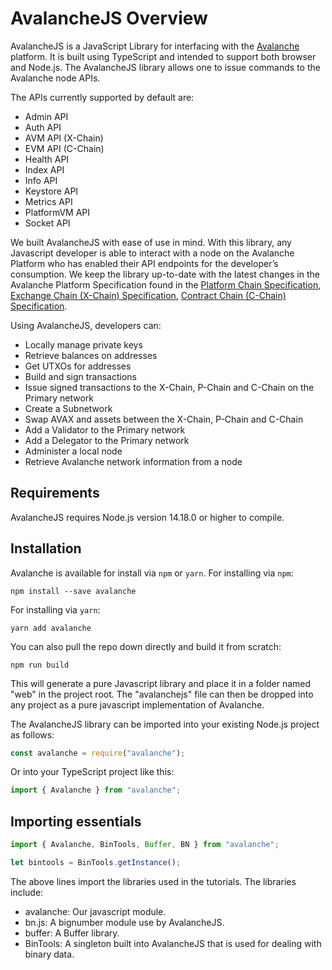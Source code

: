 # AvalancheJS Overview

AvalancheJS is a JavaScript Library for interfacing with the [Avalanche](../../../#avalanche) platform. It is built using TypeScript and intended to support both browser and Node.js. The AvalancheJS library allows one to issue commands to the Avalanche node APIs.

The APIs currently supported by default are:

- Admin API
- Auth API
- AVM API (X-Chain)
- EVM API (C-Chain)
- Health API
- Index API
- Info API
- Keystore API
- Metrics API
- PlatformVM API
- Socket API

We built AvalancheJS with ease of use in mind. With this library, any Javascript developer is able to interact with a node on the Avalanche Platform who has enabled their API endpoints for the developer’s consumption. We keep the library up-to-date with the latest changes in the Avalanche Platform Specification found in the [Platform Chain Specification](../avalanchego/apis/p-chain.md), [Exchange Chain (X-Chain) Specification](../avalanchego/apis/x-chain.md), [Contract Chain (C-Chain) Specification](../avalanchego/apis/c-chain.md).

Using AvalancheJS, developers can:

- Locally manage private keys
- Retrieve balances on addresses
- Get UTXOs for addresses
- Build and sign transactions
- Issue signed transactions to the X-Chain, P-Chain and C-Chain on the Primary network
- Create a Subnetwork
- Swap AVAX and assets between the X-Chain, P-Chain and C-Chain
- Add a Validator to the Primary network
- Add a Delegator to the Primary network
- Administer a local node
- Retrieve Avalanche network information from a node

## Requirements

AvalancheJS requires Node.js version 14.18.0 or higher to compile.

## Installation

Avalanche is available for install via `npm` or `yarn`. For installing via `npm`:

`npm install --save avalanche`

For installing via `yarn`:

`yarn add avalanche`

You can also pull the repo down directly and build it from scratch:

`npm run build`

This will generate a pure Javascript library and place it in a folder named "web" in the project root. The "avalanchejs" file can then be dropped into any project as a pure javascript implementation of Avalanche.

The AvalancheJS library can be imported into your existing Node.js project as follows:

```ts
const avalanche = require("avalanche");
```

Or into your TypeScript project like this:

```ts
import { Avalanche } from "avalanche";
```

## Importing essentials

```ts
import { Avalanche, BinTools, Buffer, BN } from "avalanche";

let bintools = BinTools.getInstance();
```

The above lines import the libraries used in the tutorials. The libraries include:

- avalanche: Our javascript module.
- bn.js: A bignumber module use by AvalancheJS.
- buffer: A Buffer library.
- BinTools: A singleton built into AvalancheJS that is used for dealing with binary data.
